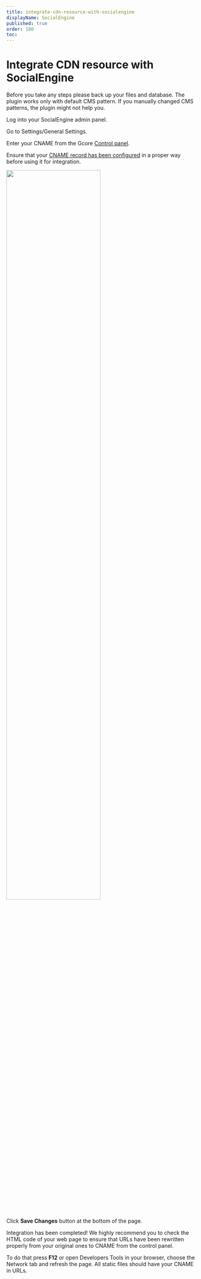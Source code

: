 ```yaml
---
title: integrate-cdn-resource-with-socialengine
displayName: SocialEngine
published: true
order: 180
toc:
---
```

# Integrate CDN resource with SocialEngine

Before you take any steps please back up your files and database. The plugin works only with default CMS pattern. If you manually changed CMS patterns, the plugin might not help you.

Log into your SocialEngine admin panel.

Go to Settings/General Settings.

Enter your CNAME from the Gcore <a href="https://accounts.gcore.com/reports/dashboard" target="_blank">Control panel</a>.

Ensure that your <a href="https://gcore.com/docs/cdn/cdn-resource-options/general/create-and-set-a-custom-domain-for-the-content-delivery-via-cdn" target="_blank">CNAME record has been configured</a> in a proper way before using it for integration.  

<img src="https://support.gcore.com/hc/ru/article_attachments/115000085185/socialenginev1.jpeg" alt="" width="70%">

Click **Save Changes** button at the bottom of the page.  
  
Integration has been completed! We highly recommend you to check the HTML code of your web page to ensure that URLs have been rewritten properly from your original ones to CNAME from the control panel.

To do that press **F12** or open Developers Tools in your browser, choose the Network tab and refresh the page. All static files should have your CNAME in URLs.